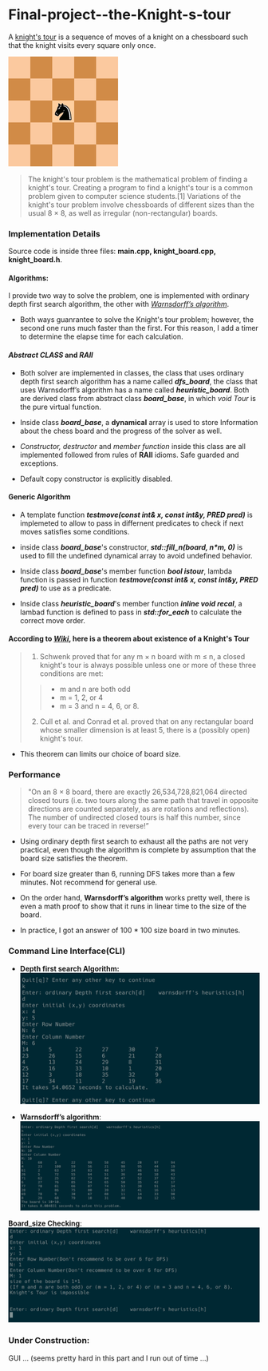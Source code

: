 # Final-project--the-Knight-s-tour
A [knight's tour](https://en.wikipedia.org/wiki/Knight%27s_tour) is a sequence of moves of a knight on a chessboard such that the knight visits every square only once. 

![knight's tour](https://github.com/Haths/Final-project--the-Knight-s-tour/blob/master/illustration/Knights-Tour-Animation.gif)  
>The knight's tour problem is the mathematical problem of finding a knight's tour. Creating a program to find a knight's tour is a common problem given to computer science students.[1] Variations of the knight's tour problem involve chessboards of different sizes than the usual 8 × 8, as well as irregular (non-rectangular) boards.



### Implementation Details
Source code is inside three files: **main.cpp, knight_board.cpp, knight_board.h**.

####  Algorithms:
I provide two way to solve the problem, one is implemented with ordinary depth first search algorithm, the other with [_Warnsdorff’s algorithm_](http://www.geeksforgeeks.org/warnsdorffs-algorithm-knights-tour-problem/).

* Both ways guanrantee to solve the Knight's tour problem; however, the second one runs much faster than the first.
For this reason, I add a timer to determine the elapse time for each calculation.

#### **_Abstract CLASS_** and **_RAII_**

* Both solver are implemented in classes, the class that uses ordinary depth first search algorithm has a name called **_dfs_board_**, the class that uses Warnsdorff’s algorithm has a name called **_heuristic_board_**.
Both are derived class from abstract class **_board_base_**, in which _void Tour_ is the pure virtual function. 

* Inside class **_board_base_**, a **dynamical** array is used to store Information about the chess board and the progress of the solver as well. 

* _Constructor, destructor_ and _member function_ inside this class are all implemented followed from rules of **RAII** idioms. Safe guarded and exceptions.

* Default copy constructor is explicitly disabled.

#### Generic Algorithm

* A template function **_testmove(const int& x, const int&y, PRED pred)_** is implemeted to allow to pass in differnent predicates to check if next moves satisfies some conditions.

* inside class **_board_base_**'s constructor, **_std::fill_n(board, n*m, 0)_** is used to fill the undefined dynamical array to avoid undefined behavior.

* Inside class **_board_base_**'s member function **_bool istour_**, lambda function is passed in function **_testmove(const int& x, const int&y, PRED pred)_** to use as a predicate.

* Inside class **_heuristic_board_**'s member function **_inline void recal_**, a lambad function is defined to pass in **_std::for_each_** to calculate the correct move order.


#### According to [_Wiki_](https://en.wikipedia.org/wiki/Knight%27s_tour), here is a theorem about existence of a Knight's Tour
>1. Schwenk proved that for any m × n board with m ≤ n, a closed knight's tour is always possible unless one or more of these three conditions are met:
  >>* m and n are both odd
  >>* m = 1, 2, or 4
  >>* m = 3 and n = 4, 6, or 8.
>2. Cull et al. and Conrad et al. proved that on any rectangular board whose smaller dimension is at least 5, there is a (possibly open) knight's tour.
* This theorem can limits our choice of board size.

### Performance
>"On an 8 × 8 board, there are exactly 26,534,728,821,064 directed closed tours (i.e. two tours along the same path that travel in opposite directions are counted separately, as are rotations and reflections). The number of undirected closed tours is half this number, since every tour can be traced in reverse!”

* Using ordinary depth first search to exhaust all the paths are not very practical, even though the algorithm is complete by assumption that the board size satisfies the theorem.

* For board size greater than 6, running DFS takes more than a few minutes. Not recommend for general use.

* On the order hand, **Warnsdorff’s algorithm** works pretty well, there is even a math proof to show that it runs in linear time to the size of the board.

* In practice, I got an answer of 100 * 100 size board in two minutes.

### Command Line Interface(CLI)
* **Depth first search Algorithm:**
![cli-exsearch](https://github.com/Haths/Final-project--the-Knight-s-tour/blob/master/illustration/DFS.png)

* **Warnsdorff’s algorithm**:
![cli-check](https://github.com/Haths/Final-project--the-Knight-s-tour/blob/master/illustration/heuristic.png)

**Board_size Checking**:
![cli-tour1](https://github.com/Haths/Final-project--the-Knight-s-tour/blob/master/illustration/safe_guard.png)



### Under Construction:
GUI  ...
(seems pretty hard in this part and I run out of time ...)
